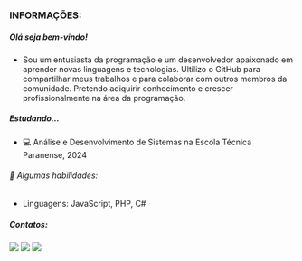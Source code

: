 <h3>INFORMAÇÕES:</h3>

##### Olá seja bem-vindo!

- Sou um entusiasta da programação e um desenvolvedor apaixonado em aprender novas linguagens e tecnologias. Ultilizo o GitHub para compartilhar meus trabalhos e para colaborar com outros membros da comunidade. Pretendo adiquirir conhecimento e crescer profissionalmente na área da programação.

##### Estudando...

- 💻 Análise e Desenvolvimento de Sistemas na Escola Técnica Paranense, 2024

###### 🚀 Algumas habilidades: 

- Linguagens: JavaScript, PHP, C#

##### Contatos:

<div>
<a href="https://www.instagram.com/arthurvitorgtr/" target="_blank"><img src="https://img.shields.io/badge/-Instagram-%23E4405F?style=for-the-badge&logo=instagram&logoColor=white" target="_blank"></a>
<a href = "mailto:arhturvitorsilvio@gmail.com"><img src="https://img.shields.io/badge/Gmail-D14836?style=for-the-badge&logo=gmail&logoColor=white" target="_blank"></a>
<a href="https://www.linkedin.com/in/arthur-vitor-silvio-356084245/" target="_blank"><img src="https://img.shields.io/badge/-LinkedIn-%230077B5?style=for-the-badge&logo=linkedin&logoColor=white" target="_blank"></a>   
</div> 


